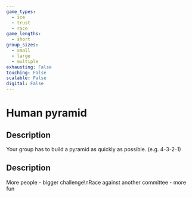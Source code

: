 ```yaml
---
game_types:
  - ice
  - trust
  - race
game_lengths:
  - short
group_sizes:
  - small
  - large
  - multiple
exhausting: False
touching: False
scalable: False
digital: False
---
```

# Human pyramid

## Description
Your group has to build a pyramid as quickly as possible. (e.g. 4-3-2-1)

## Description
More people - bigger challenge\nRace against another committee - more fun
